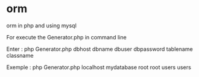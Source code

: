 # orm
orm in php and using mysql

For execute the Generator.php in command line

Enter : php Generator.php dbhost dbname dbuser dbpassword tablename classname

Exemple : php Generator.php localhost mydatabase root root users users
